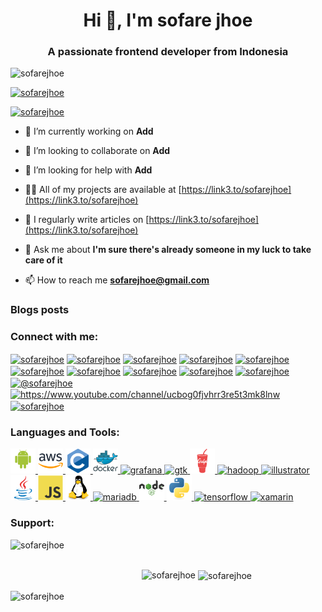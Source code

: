 <h1 align="center">Hi 👋, I'm sofare jhoe</h1>
<h3 align="center">A passionate frontend developer from Indonesia</h3>

<p align="left"> <img src="https://komarev.com/ghpvc/?username=sofarejhoe&label=Profile%20views&color=0e75b6&style=flat" alt="sofarejhoe" /> </p>

<p align="left"> <a href="https://github.com/ryo-ma/github-profile-trophy"><img src="https://github-profile-trophy.vercel.app/?username=sofarejhoe" alt="sofarejhoe" /></a> </p>

<p align="left"> <a href="https://twitter.com/sofarejhoe" target="blank"><img src="https://img.shields.io/twitter/follow/sofarejhoe?logo=twitter&style=for-the-badge" alt="sofarejhoe" /></a> </p>

- 🔭 I’m currently working on **Add**

- 👯 I’m looking to collaborate on **Add**

- 🤝 I’m looking for help with **Add**

- 👨‍💻 All of my projects are available at [https://link3.to/sofarejhoe](https://link3.to/sofarejhoe)

- 📝 I regularly write articles on [https://link3.to/sofarejhoe](https://link3.to/sofarejhoe)

- 💬 Ask me about **I'm sure there's already someone in my luck to take care of it**

- 📫 How to reach me **sofarejhoe@gmail.com**

### Blogs posts
<!-- BLOG-POST-LIST:START -->
<!-- BLOG-POST-LIST:END -->

<h3 align="left">Connect with me:</h3>
<p align="left">
<a href="https://codepen.io/sofarejhoe" target="blank"><img align="center" src="https://raw.githubusercontent.com/rahuldkjain/github-profile-readme-generator/master/src/images/icons/Social/codepen.svg" alt="sofarejhoe" height="30" width="40" /></a>
<a href="https://dev.to/sofarejhoe" target="blank"><img align="center" src="https://raw.githubusercontent.com/rahuldkjain/github-profile-readme-generator/master/src/images/icons/Social/devto.svg" alt="sofarejhoe" height="30" width="40" /></a>
<a href="https://twitter.com/sofarejhoe" target="blank"><img align="center" src="https://raw.githubusercontent.com/rahuldkjain/github-profile-readme-generator/master/src/images/icons/Social/twitter.svg" alt="sofarejhoe" height="30" width="40" /></a>
<a href="https://linkedin.com/in/sofarejhoe" target="blank"><img align="center" src="https://raw.githubusercontent.com/rahuldkjain/github-profile-readme-generator/master/src/images/icons/Social/linked-in-alt.svg" alt="sofarejhoe" height="30" width="40" /></a>
<a href="https://codesandbox.com/sofarejhoe" target="blank"><img align="center" src="https://raw.githubusercontent.com/rahuldkjain/github-profile-readme-generator/master/src/images/icons/Social/codesandbox.svg" alt="sofarejhoe" height="30" width="40" /></a>
<a href="https://kaggle.com/sofarejhoe" target="blank"><img align="center" src="https://raw.githubusercontent.com/rahuldkjain/github-profile-readme-generator/master/src/images/icons/Social/kaggle.svg" alt="sofarejhoe" height="30" width="40" /></a>
<a href="https://fb.com/sofarejhoe" target="blank"><img align="center" src="https://raw.githubusercontent.com/rahuldkjain/github-profile-readme-generator/master/src/images/icons/Social/facebook.svg" alt="sofarejhoe" height="30" width="40" /></a>
<a href="https://instagram.com/sofarejhoe" target="blank"><img align="center" src="https://raw.githubusercontent.com/rahuldkjain/github-profile-readme-generator/master/src/images/icons/Social/instagram.svg" alt="sofarejhoe" height="30" width="40" /></a>
<a href="https://dribbble.com/sofarejhoe" target="blank"><img align="center" src="https://raw.githubusercontent.com/rahuldkjain/github-profile-readme-generator/master/src/images/icons/Social/dribbble.svg" alt="sofarejhoe" height="30" width="40" /></a>
<a href="https://www.behance.net/sofarejhoe" target="blank"><img align="center" src="https://raw.githubusercontent.com/rahuldkjain/github-profile-readme-generator/master/src/images/icons/Social/behance.svg" alt="sofarejhoe" height="30" width="40" /></a>
<a href="https://medium.com/@sofarejhoe" target="blank"><img align="center" src="https://raw.githubusercontent.com/rahuldkjain/github-profile-readme-generator/master/src/images/icons/Social/medium.svg" alt="@sofarejhoe" height="30" width="40" /></a>
<a href="https://www.youtube.com/c/https://www.youtube.com/channel/ucbog0fjvhrr3re5t3mk8lnw" target="blank"><img align="center" src="https://raw.githubusercontent.com/rahuldkjain/github-profile-readme-generator/master/src/images/icons/Social/youtube.svg" alt="https://www.youtube.com/channel/ucbog0fjvhrr3re5t3mk8lnw" height="30" width="40" /></a>
<a href="https://discord.gg/sofarejhoe" target="blank"><img align="center" src="https://raw.githubusercontent.com/rahuldkjain/github-profile-readme-generator/master/src/images/icons/Social/discord.svg" alt="sofarejhoe" height="30" width="40" /></a>
</p>

<h3 align="left">Languages and Tools:</h3>
<p align="left"> <a href="https://developer.android.com" target="_blank" rel="noreferrer"> <img src="https://raw.githubusercontent.com/devicons/devicon/master/icons/android/android-original-wordmark.svg" alt="android" width="40" height="40"/> </a> <a href="https://aws.amazon.com" target="_blank" rel="noreferrer"> <img src="https://raw.githubusercontent.com/devicons/devicon/master/icons/amazonwebservices/amazonwebservices-original-wordmark.svg" alt="aws" width="40" height="40"/> </a> <a href="https://www.cprogramming.com/" target="_blank" rel="noreferrer"> <img src="https://raw.githubusercontent.com/devicons/devicon/master/icons/c/c-original.svg" alt="c" width="40" height="40"/> </a> <a href="https://www.docker.com/" target="_blank" rel="noreferrer"> <img src="https://raw.githubusercontent.com/devicons/devicon/master/icons/docker/docker-original-wordmark.svg" alt="docker" width="40" height="40"/> </a> <a href="https://grafana.com" target="_blank" rel="noreferrer"> <img src="https://www.vectorlogo.zone/logos/grafana/grafana-icon.svg" alt="grafana" width="40" height="40"/> </a> <a href="https://www.gtk.org/" target="_blank" rel="noreferrer"> <img src="https://upload.wikimedia.org/wikipedia/commons/7/71/GTK_logo.svg" alt="gtk" width="40" height="40"/> </a> <a href="https://gulpjs.com" target="_blank" rel="noreferrer"> <img src="https://raw.githubusercontent.com/devicons/devicon/master/icons/gulp/gulp-plain.svg" alt="gulp" width="40" height="40"/> </a> <a href="https://hadoop.apache.org/" target="_blank" rel="noreferrer"> <img src="https://www.vectorlogo.zone/logos/apache_hadoop/apache_hadoop-icon.svg" alt="hadoop" width="40" height="40"/> </a> <a href="https://www.adobe.com/in/products/illustrator.html" target="_blank" rel="noreferrer"> <img src="https://www.vectorlogo.zone/logos/adobe_illustrator/adobe_illustrator-icon.svg" alt="illustrator" width="40" height="40"/> </a> <a href="https://www.java.com" target="_blank" rel="noreferrer"> <img src="https://raw.githubusercontent.com/devicons/devicon/master/icons/java/java-original.svg" alt="java" width="40" height="40"/> </a> <a href="https://developer.mozilla.org/en-US/docs/Web/JavaScript" target="_blank" rel="noreferrer"> <img src="https://raw.githubusercontent.com/devicons/devicon/master/icons/javascript/javascript-original.svg" alt="javascript" width="40" height="40"/> </a> <a href="https://www.linux.org/" target="_blank" rel="noreferrer"> <img src="https://raw.githubusercontent.com/devicons/devicon/master/icons/linux/linux-original.svg" alt="linux" width="40" height="40"/> </a> <a href="https://mariadb.org/" target="_blank" rel="noreferrer"> <img src="https://www.vectorlogo.zone/logos/mariadb/mariadb-icon.svg" alt="mariadb" width="40" height="40"/> </a> <a href="https://nodejs.org" target="_blank" rel="noreferrer"> <img src="https://raw.githubusercontent.com/devicons/devicon/master/icons/nodejs/nodejs-original-wordmark.svg" alt="nodejs" width="40" height="40"/> </a> <a href="https://www.python.org" target="_blank" rel="noreferrer"> <img src="https://raw.githubusercontent.com/devicons/devicon/master/icons/python/python-original.svg" alt="python" width="40" height="40"/> </a> <a href="https://www.tensorflow.org" target="_blank" rel="noreferrer"> <img src="https://www.vectorlogo.zone/logos/tensorflow/tensorflow-icon.svg" alt="tensorflow" width="40" height="40"/> </a> <a href="https://dotnet.microsoft.com/apps/xamarin" target="_blank" rel="noreferrer"> <img src="https://raw.githubusercontent.com/detain/svg-logos/780f25886640cef088af994181646db2f6b1a3f8/svg/xamarin.svg" alt="xamarin" width="40" height="40"/> </a> </p>

<h3 align="left">Support:</h3>
<p><a href="https://www.buymeacoffee.com/sofarejhoe"> <img align="left" src="https://cdn.buymeacoffee.com/buttons/v2/default-yellow.png" height="50" width="210" alt="sofarejhoe" /></a></p><br><br>

<p><img align="left" src="https://github-readme-stats.vercel.app/api/top-langs?username=sofarejhoe&show_icons=true&locale=en&layout=compact" alt="sofarejhoe" /></p>

<p>&nbsp;<img align="center" src="https://github-readme-stats.vercel.app/api?username=sofarejhoe&show_icons=true&locale=en" alt="sofarejhoe" /></p>

<p><img align="center" src="https://github-readme-streak-stats.herokuapp.com/?user=sofarejhoe&" alt="sofarejhoe" /></p>
